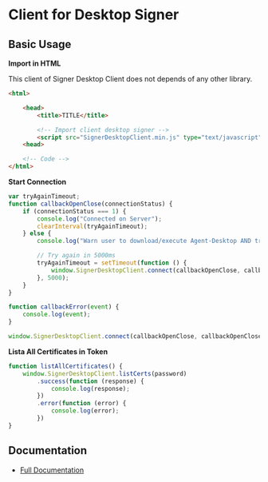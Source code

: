 # Client for Desktop Signer

##  Basic Usage

**Import in HTML**

This client of Signer Desktop Client does not depends of any other library.

```html
<html>

    <head>
        <title>TITLE</title>

        <!-- Import client desktop signer -->
        <script src="SignerDesktopClient.min.js" type="text/javascript"></script>
    <head>

    <!-- Code -->
</html>    
```

**Start Connection**

```javascript
var tryAgainTimeout;
function callbackOpenClose(connectionStatus) {
    if (connectionStatus === 1) {
        console.log("Connected on Server");
        clearInterval(tryAgainTimeout);
    } else {
        console.log("Warn user to download/execute Agent-Desktop AND try again in 5000ms");

        // Try again in 5000ms
        tryAgainTimeout = setTimeout(function () {
            window.SignerDesktopClient.connect(callbackOpenClose, callbackOpenClose, callbackError);
        }, 5000);
    }
}

function callbackError(event) {
    console.log(event);
}

window.SignerDesktopClient.connect(callbackOpenClose, callbackOpenClose, callbackError);
```

**Lista All Certificates in Token**

```javascript
function listAllCertificates() {
    window.SignerDesktopClient.listCerts(password)
        .success(function (response) {        
            console.log(response);        
        })
        .error(function (error) {        
            console.log(error);        
        })
}
```

## Documentation

* [Full Documentation](https://rawgit.com/demoiselle/signer/master/agent-web/docs/index.html)